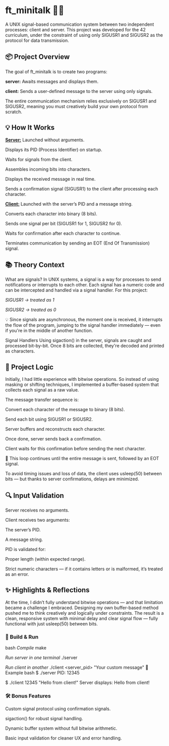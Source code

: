 <h1> ft_minitalk 🧠💬 </h1>

A UNIX signal-based communication system between two independent processes: client and server. This project was developed for the 42 curriculum, under the constraint of using only SIGUSR1 and SIGUSR2 as the protocol for data transmission.

<h2>📦 Project Overview </h2>

The goal of ft_minitalk is to create two programs:

<strong>server:</strong> Awaits messages and displays them.

<strong>client:</strong> Sends a user-defined message to the server using only signals.

The entire communication mechanism relies exclusively on SIGUSR1 and SIGUSR2, meaning you must creatively build your own protocol from scratch.

<h2>💡 How It Works</h2>

<u><strong>Server:</strong></u>
Launched without arguments.

Displays its PID (Process Identifier) on startup.

Waits for signals from the client.

Assembles incoming bits into characters.

Displays the received message in real time.

Sends a confirmation signal (SIGUSR1) to the client after processing each character.

<u><strong>Client:</strong></u>
Launched with the server’s PID and a message string.

Converts each character into binary (8 bits).

Sends one signal per bit (SIGUSR1 for 1, SIGUSR2 for 0).

Waits for confirmation after each character to continue.

Terminates communication by sending an EOT (End Of Transmission) signal.

<h2>📚 Theory Context </h2>

What are signals?
In UNIX systems, a signal is a way for processes to send notifications or interrupts to each other. Each signal has a numeric code and can be intercepted and handled via a signal handler. For this project:

<em>SIGUSR1 → treated as 1</em>

<em>SIGUSR2 → treated as 0</em>

💡 Since signals are asynchronous, the moment one is received, it interrupts the flow of the program, jumping to the signal handler immediately — even if you're in the middle of another function.

Signal Handlers
Using sigaction() in the server, signals are caught and processed bit-by-bit. Once 8 bits are collected, they're decoded and printed as characters.

<h2>🧠 Project Logic </h2>

Initially, I had little experience with bitwise operations. So instead of using masking or shifting techniques, I implemented a buffer-based system that collects each signal as a raw value.

The message transfer sequence is:

Convert each character of the message to binary (8 bits).

Send each bit using SIGUSR1 or SIGUSR2.

Server buffers and reconstructs each character.

Once done, server sends back a confirmation.

Client waits for this confirmation before sending the next character.

🔁 This loop continues until the entire message is sent, followed by an EOT signal.

To avoid timing issues and loss of data, the client uses usleep(50) between bits — but thanks to server confirmations, delays are minimized.

<h2>🔍 Input Validation </h2>

Server receives no arguments.

Client receives two arguments:

The server’s PID.

A message string.

PID is validated for:

Proper length (within expected range).

Strict numeric characters — if it contains letters or is malformed, it’s treated as an error.

<h2>✨ Highlights & Reflections </h2>

At the time, I didn’t fully understand bitwise operations — and that limitation became a challenge I embraced. Designing my own buffer-based method pushed me to think creatively and logically under constraints. The result is a clean, responsive system with minimal delay and clear signal flow — fully functional with just usleep(50) between bits.

<h3>🚀 Build & Run</h3>

bash
<em>Compile</em>
make

<em>Run server in one terminal</em>
./server

<em>Run client in another</em>
./client <server_pid> "Your custom message"
🧪 Example
bash
$ ./server
PID: 12345

$ ./client 12345 "Hello from client!"
Server displays: Hello from client!

<h3>🛠️ Bonus Features</h3>
Custom signal protocol using confirmation signals.

sigaction() for robust signal handling.

Dynamic buffer system without full bitwise arithmetic.

Basic input validation for cleaner UX and error handling.
